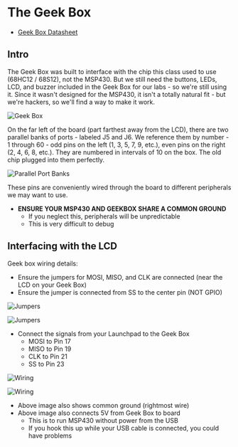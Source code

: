 # The Geek Box

- [Geek Box Datasheet](PBMCUSLKUG.pdf)


## Intro

The Geek Box was built to interface with the chip this class used to use (68HC12 / 68S12), not the MSP430.  But we still need the buttons, LEDs, LCD, and buzzer included in the Geek Box for our labs - so we're still using it.  Since it wasn't designed for the MSP430, it isn't a totally natural fit - but we're hackers, so we'll find a way to make it work.

![Geek Box](geek_box_whole.jpg)

On the far left of the board (part farthest away from the LCD), there are two parallel banks of ports - labeled J5 and J6.  We reference them by number - 1 through 60 - odd pins on the left (1, 3, 5, 7, 9, etc.), even pins on the right (2, 4, 6, 8, etc.).  They are numbered in intervals of 10 on the box.  The old chip plugged into them perfectly.

![Parallel Port Banks](geek_box_ports.jpg)

These pins are conveniently wired through the board to different peripherals we may want to use.

- **ENSURE YOUR MSP430 AND GEEKBOX SHARE A COMMON GROUND**
    - If you neglect this, peripherals will be unpredictable
    - This is very difficult to debug

## Interfacing with the LCD

Geek box wiring details:

- Ensure the jumpers for MOSI, MISO, and CLK are connected (near the LCD on your Geek Box)
- Ensure the jumper is connected from SS to the center pin (NOT GPIO)

![Jumpers](/labs/lab3/jumpers_close2.jpg)

![Jumpers](/labs/lab3/jumpers_close3.jpg)

- Connect the signals from your Launchpad to the Geek Box
    - MOSI to Pin 17
    - MISO to Pin 19
    - CLK to Pin 21
    - SS to Pin 23

![Wiring](/labs/lab3/wiring.jpg)

![Wiring](/labs/lab3/wiring2.jpg)

- Above image also shows common ground (rightmost wire)
- Above image also connects 5V from Geek Box to board
    - This is to run MSP430 without power from the USB
    - If you hook this up while your USB cable is connected, you could have problems
